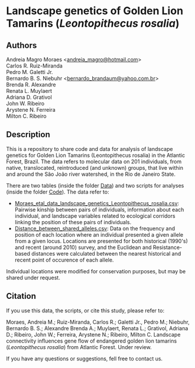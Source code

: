 # Landscape genetics of Golden Lion Tamarins (_Leontopithecus rosalia_)

## Authors

Andreia Magro Moraes <<andreia_magro@hotmail.com>>  
Carlos R. Ruiz-Miranda  
Pedro M. Galetti Jr.  
Bernardo B. S. Niebuhr <<bernardo_brandaum@yahoo.com.br>>  
Brenda R. Alexandre  
Renata L. Muylaert  
Adriana D. Grativol  
John W. Ribeiro  
Arystene N. Ferreira  
Milton C. Ribeiro

## Description

This is a repository to share code and data for analysis of landscape genetics for Golden Lion Tamarins (Leontopithecus rosalia) in the Atlantic Forest, Brazil. The data refers to molecular data on 201 individuals, from native, translocated, reintroduced (and unknown) groups, that live within and around the São João river watershed, in the Rio de Janeiro State.

There are two tables (inside the folder [Data](https://github.com/LEEClab/Landscape_genetics_GoldenLionTamarins/tree/master/Data)) and two scripts for analyses (inside the folder [Code](https://github.com/LEEClab/Landscape_genetics_GoldenLionTamarins/tree/master/Code)).
The data refer to:

- [Moraes_etal_data_landscape_genetics_Leontopithecus_rosalia.csv](https://github.com/LEEClab/Landscape_genetics_GoldenLionTamarins/blob/master/Data/Moraes_etal_data_landscape_genetics_Leontopithecus_rosalia.csv): Pairwise kinship between pairs of individuals, information about each individual, and landscape variables related to ecological corridors linking the position of these pairs of individuals.
- [Distance_between_shared_alleles.csv](https://github.com/LEEClab/Landscape_genetics_GoldenLionTamarins/blob/master/Data/Distance_between_shared_alleles.csv): Data on the frequency and position of each location where an individual presented a given allele from a given locus. Locations are presented for both historical (1990's) and recent (around 2010) survey, and the Euclidean and Resistance-based distances were calculated between the nearest historical and recent point of occurence of each allele.

Individual locations were modified for conservation purposes, but may be shared under request.

## Citation

If you use this data, the scripts, or cite this study, please refer to:

Moraes, Andreia M.; Ruiz-Miranda, Carlos R.; Galetti Jr., Pedro M.; Niebuhr, Bernardo B. S.; Alexandre Brenda A.; Muylaert, Renata L.; Grativol, Adriana D.; Ribeiro, John W.; Ferreira, Arystene N.; Ribeiro, Milton C. Landscape connectivity influences gene flow of endangered golden lion tamarins (_Leontopithecus rosalia_) from Atlantic Forest. Under review.

If you have any questions or suggestions, fell free to contact us.
